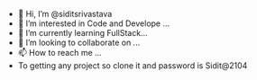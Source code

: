 - 👋 Hi, I’m @siditsrivastava
- 👀 I’m interested in Code and Develope ...
- 🌱 I’m currently learning FullStack...
- 💞️ I’m looking to collaborate on ...
- 📫 How to reach me ...
-  To getting any project so clone it and password is Sidit@2104

<!---
siditsrivastava/siditsrivastava is a ✨ special ✨ repository because its `README.md` (this file) appears on your GitHub profile.
You can click the Preview link to take a look at your changes.
--->
